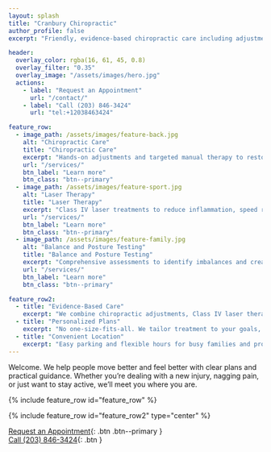 ```yaml
---
layout: splash
title: "Cranbury Chiropractic"
author_profile: false
excerpt: "Friendly, evidence-based chiropractic care including adjustments, Class IV laser therapy, balance and posture testing, and more for pain relief, performance, and family wellness in Fairfield County."

header:
  overlay_color: rgba(16, 61, 45, 0.8)
  overlay_filter: "0.35"
  overlay_image: "/assets/images/hero.jpg"
  actions:
    - label: "Request an Appointment"
      url: "/contact/"
    - label: "Call (203) 846-3424"
      url: "tel:+12038463424"

feature_row:
  - image_path: /assets/images/feature-back.jpg
    alt: "Chiropractic Care"
    title: "Chiropractic Care"
    excerpt: "Hands-on adjustments and targeted manual therapy to restore mobility, reduce pain, and improve function."
    url: "/services/"
    btn_label: "Learn more"
    btn_class: "btn--primary"
  - image_path: /assets/images/feature-sport.jpg
    alt: "Laser Therapy"
    title: "Laser Therapy"
    excerpt: "Class IV laser treatments to reduce inflammation, speed recovery, and support tissue healing."
    url: "/services/"
    btn_label: "Learn more"
    btn_class: "btn--primary"
  - image_path: /assets/images/feature-family.jpg
    alt: "Balance and Posture Testing"
    title: "Balance and Posture Testing"
    excerpt: "Comprehensive assessments to identify imbalances and create corrective strategies for stability and alignment."
    url: "/services/"
    btn_label: "Learn more"
    btn_class: "btn--primary"

feature_row2:
  - title: "Evidence-Based Care"
    excerpt: "We combine chiropractic adjustments, Class IV laser therapy, balance and posture testing, soft-tissue work, and exercise prescription aligned with current research."
  - title: "Personalized Plans"
    excerpt: "No one-size-fits-all. We tailor treatment to your goals, schedule, and activity level."
  - title: "Convenient Location"
    excerpt: "Easy parking and flexible hours for busy families and professionals."
---
```


<div class="page__lead" markdown="1">
Welcome. We help people move better and feel better with clear plans and practical guidance. Whether you’re dealing with a new injury, nagging pain, or just want to stay active, we’ll meet you where you are.
</div>

{% include feature_row id="feature_row" %}

{% include feature_row id="feature_row2" type="center" %}

[Request an Appointment](/contact/){: .btn .btn--primary }  
[Call (203) 846-3424](tel:+12038463424){: .btn }